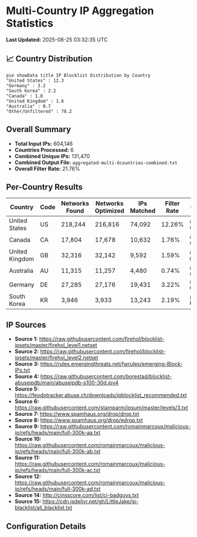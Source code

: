 # Multi-Country IP Aggregation Statistics

**Last Updated:** 2025-08-25 03:32:35 UTC

## 📈 Country Distribution

```mermaid
pie showData title IP Blocklist Distribution by Country
"United States" : 12.3
"Germany" : 3.2
"South Korea" : 2.2
"Canada" : 1.8
"United Kingdom" : 1.6
"Australia" : 0.7
"Other/Unfiltered" : 78.2
```

## Overall Summary

- **Total Input IPs:** 604,146
- **Countries Processed:** 6
- **Combined Unique IPs:** 131,470
- **Combined Output File:** `aggregated-multi-6countries-combined.txt`
- **Overall Filter Rate:** 21.76%

## Per-Country Results

| Country | Code | Networks Found | Networks Optimized | IPs Matched | Filter Rate | Output File |
|---------|------|----------------|--------------------|-----------|-----------|-----------|
| United States | US | 218,244 | 216,816 | 74,092 | 12.26% | `aggregated-us-only.txt` |
| Canada | CA | 17,804 | 17,678 | 10,632 | 1.76% | `aggregated-ca-only.txt` |
| United Kingdom | GB | 32,316 | 32,142 | 9,592 | 1.59% | `aggregated-gb-only.txt` |
| Australia | AU | 11,315 | 11,257 | 4,480 | 0.74% | `aggregated-au-only.txt` |
| Germany | DE | 27,285 | 27,176 | 19,431 | 3.22% | `aggregated-de-only.txt` |
| South Korea | KR | 3,946 | 3,933 | 13,243 | 2.19% | `aggregated-kr-only.txt` |

## IP Sources

- **Source 1:** https://raw.githubusercontent.com/firehol/blocklist-ipsets/master/firehol_level1.netset
- **Source 2:** https://raw.githubusercontent.com/firehol/blocklist-ipsets/master/firehol_level2.netset
- **Source 3:** https://rules.emergingthreats.net/fwrules/emerging-Block-IPs.txt
- **Source 4:** https://raw.githubusercontent.com/borestad/blocklist-abuseipdb/main/abuseipdb-s100-30d.ipv4
- **Source 5:** https://feodotracker.abuse.ch/downloads/ipblocklist_recommended.txt
- **Source 6:** https://raw.githubusercontent.com/stamparm/ipsum/master/levels/3.txt
- **Source 7:** https://www.spamhaus.org/drop/drop.txt
- **Source 8:** https://www.spamhaus.org/drop/edrop.txt
- **Source 9:** https://raw.githubusercontent.com/romainmarcoux/malicious-ip/refs/heads/main/full-300k-aa.txt
- **Source 10:** https://raw.githubusercontent.com/romainmarcoux/malicious-ip/refs/heads/main/full-300k-ab.txt
- **Source 11:** https://raw.githubusercontent.com/romainmarcoux/malicious-ip/refs/heads/main/full-300k-ac.txt
- **Source 12:** https://raw.githubusercontent.com/romainmarcoux/malicious-ip/refs/heads/main/full-300k-ad.txt
- **Source 14:** http://cinsscore.com/list/ci-badguys.txt
- **Source 15:** https://cdn.jsdelivr.net/gh/LittleJake/ip-blacklist/all_blacklist.txt

## Configuration Details

